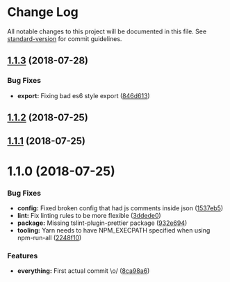 # Change Log

All notable changes to this project will be documented in this file. See [standard-version](https://github.com/conventional-changelog/standard-version) for commit guidelines.

<a name="1.1.3"></a>
## [1.1.3](https://github.com/k-fish/goodpoint.js/compare/v1.1.2...v1.1.3) (2018-07-28)


### Bug Fixes

* **export:** Fixing bad es6 style export ([846d613](https://github.com/k-fish/goodpoint.js/commit/846d613))



<a name="1.1.2"></a>
## [1.1.2](https://github.com/k-fish/goodpoint.js/compare/v1.1.1...v1.1.2) (2018-07-25)



<a name="1.1.1"></a>
## [1.1.1](https://github.com/k-fish/goodpoint.js/compare/v1.1.0...v1.1.1) (2018-07-25)



<a name="1.1.0"></a>
# 1.1.0 (2018-07-25)


### Bug Fixes

* **config:** Fixed broken config that had js comments inside json ([1537eb5](https://github.com/YOUR_GITHUB_USER_NAME/goodpoint.js/commit/1537eb5))
* **lint:** Fix linting rules to be more flexible ([3ddede0](https://github.com/YOUR_GITHUB_USER_NAME/goodpoint.js/commit/3ddede0))
* **package:** Missing tslint-plugin-prettier package ([932e694](https://github.com/YOUR_GITHUB_USER_NAME/goodpoint.js/commit/932e694))
* **tooling:** Yarn needs to have NPM_EXECPATH specified when using npm-run-all ([2248f10](https://github.com/YOUR_GITHUB_USER_NAME/goodpoint.js/commit/2248f10))


### Features

* **everything:** First actual commit \o/ ([8ca98a6](https://github.com/YOUR_GITHUB_USER_NAME/goodpoint.js/commit/8ca98a6))
